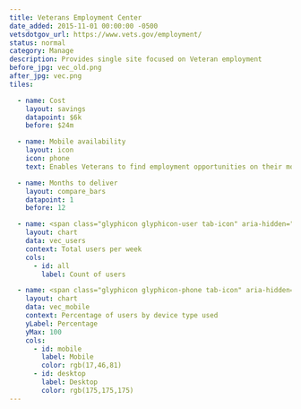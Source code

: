 ```yaml
---
title: Veterans Employment Center
date_added: 2015-11-01 00:00:00 -0500
vetsdotgov_url: https://www.vets.gov/employment/
status: normal
category: Manage
description: Provides single site focused on Veteran employment
before_jpg: vec_old.png
after_jpg: vec.png
tiles:

  - name: Cost
    layout: savings
    datapoint: $6k
    before: $24m

  - name: Mobile availability
    layout: icon
    icon: phone
    text: Enables Veterans to find employment opportunities on their mobile devices   

  - name: Months to deliver
    layout: compare_bars
    datapoint: 1
    before: 12

  - name: <span class="glyphicon glyphicon-user tab-icon" aria-hidden="true"></span><span>Users</span>
    layout: chart
    data: vec_users
    context: Total users per week
    cols:
      - id: all
        label: Count of users

  - name: <span class="glyphicon glyphicon-phone tab-icon" aria-hidden="true"></span><span>Mobile Usage</span>
    layout: chart
    data: vec_mobile
    context: Percentage of users by device type used
    yLabel: Percentage
    yMax: 100
    cols:
      - id: mobile
        label: Mobile
        color: rgb(17,46,81)
      - id: desktop
        label: Desktop
        color: rgb(175,175,175)
---
```

